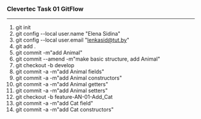 ### Clevertec Task 01 GitFlow
***
1. git init
2. git config --local user.name "Elena Sidina"
3. git config --local user.email "lenkasid@tut.by"
4. git add .
5. git commit -m"add Animal"
6. git commit --amend -m"make basic structure, add Animal"
7. git checkout -b develop
8. git commit -a -m"add Animal fields"
9. git commit -a -m"add Animal constructors"
10. git commit -a -m"add Animal getters"
11. git commit -a -m"add Animal setters"
12. git checkout -b feature-AN-01-Add_Cat
13. git commit -a -m"add Cat field"
14. git commit -a -m"add Cat constructors"